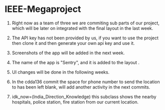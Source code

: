 # IEEE-Megaproject 
1. Right now as a team of three we are commiting sub parts of our project, which will be later on integrated with the final layout in the last week.

2. The API key has not been provided by us, if you want to use the project then clone it and then generate your own api key and use it.

3. Screenshots of the app will be added in the next week.

4. The name of the app is "Sentry", and it is added to the layout .

5. UI changes will be done in the following weeks.

6. In the cdda136 commit the space for phone number to send the location to has been left blank, will add another activity in the next commits.

7. idk_now=(India_Direction_Knowledge) this subclass shows the nearby hospitals, police station, fire station from our current location.

